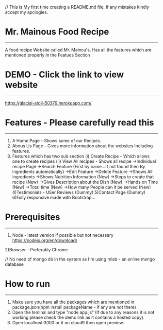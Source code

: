 // This is My first time creating a README.md file. If any mistakes kindly accept my apologies.
# Mr. Mainous Food Recipe
------------------------------
A food recipe Website called Mr. Mainou's. Has all the features which are mentioned properly in the Featues Section



# DEMO - Click the link to view website
----------------------------------------

https://glacial-atoll-50379.herokuapp.com/


# Features - Please carefully read this
---------------------------------------
1) A Home Page - Shows some of our Recipes.
2) Abous Us Page - Gives more information about the websites Including features.
3) Features which has two sub section
  (i) Create Recipe - Which allows one to create recipes
  (ii) View All recipes - Shows all recipe
      ->Individual recipe Page
      ->Search Feature (First by name...If not found then By ingredients automatically)
      ->Edit Feature
      ->Delete Feature
      ->Shows All Ingredients
      ->Shows Nutrition Information (New)
      ->Steps to create that recipe (New)
      ->Gives Description about the Dish (New)
      ->Hands on Time (New)
      ->Total time (New)
      ->How many People can it be served (New)
4)Testimonials - USer Reviews (Dummy)
5)Contact Page (Dummy)
6)Fully responsive made with Bootstrap...

# Prerequisites
------------------
1) Node - latest version if possible but not necessary
https://nodejs.org/en/download/

2)Browser - Preferably Chrome

// No need of mongo db in the system as I'm using mlab - an online mongo database

# How to run
-------------------
1) Make sure you have all the packages which are mentioned in package.json(npm install packageName - if any are not there)
2) Open the teminal and type "node app.js" (If due to any reasons it is not working please check the demo link as it contains a hosted copy).
3) Open localhost:3000 or if on cloud9 then open preview.

